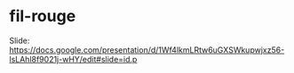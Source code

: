 # fil-rouge
Slide:
https://docs.google.com/presentation/d/1Wf4lkmLRtw6uGXSWkupwjxz56-lsLAhl8f9021j-wHY/edit#slide=id.p
